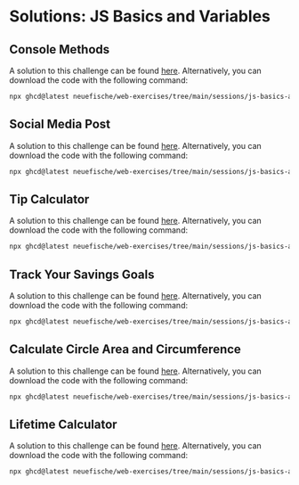 # Solutions: JS Basics and Variables

## Console Methods

A solution to this challenge can be found [here](https://github.com/neuefische/web-exercises/tree/main/sessions/js-basics-and-variables/console-methods_solution). Alternatively, you can download the code with the following command:

```bash
npx ghcd@latest neuefische/web-exercises/tree/main/sessions/js-basics-and-variables/console-methods_solution
```

## Social Media Post

A solution to this challenge can be found [here](https://github.com/neuefische/web-exercises/tree/main/sessions/js-basics-and-variables/social-media-post_solution). Alternatively, you can download the code with the following command:

```bash
npx ghcd@latest neuefische/web-exercises/tree/main/sessions/js-basics-and-variables/social-media-post_solution
```

## Tip Calculator

A solution to this challenge can be found [here](https://github.com/neuefische/web-exercises/tree/main/sessions/js-basics-and-variables/tip-calculator_solution). Alternatively, you can download the code with the following command:

```bash
npx ghcd@latest neuefische/web-exercises/tree/main/sessions/js-basics-and-variables/tip-calculator_solution
```

## Track Your Savings Goals

A solution to this challenge can be found [here](https://github.com/neuefische/web-exercises/tree/main/sessions/js-basics-and-variables/track-your-savings-goals_solution). Alternatively, you can download the code with the following command:

```bash
npx ghcd@latest neuefische/web-exercises/tree/main/sessions/js-basics-and-variables/track-your-savings-goals_solution
```

## Calculate Circle Area and Circumference

A solution to this challenge can be found [here](https://github.com/neuefische/web-exercises/tree/main/sessions/js-basics-and-variables/calculate-circle-area-and-circumference__solution). Alternatively, you can download the code with the following command:

```bash
npx ghcd@latest neuefische/web-exercises/tree/main/sessions/js-basics-and-variables/calculate-circle-area-and-circumference_solution
```

## Lifetime Calculator

A solution to this challenge can be found [here](https://github.com/neuefische/web-exercises/tree/main/sessions/js-basics-and-variables/lifetime-calculator_solution). Alternatively, you can download the code with the following command:

```bash
npx ghcd@latest neuefische/web-exercises/tree/main/sessions/js-basics-and-variables/lifetime-calculator_solution
```

